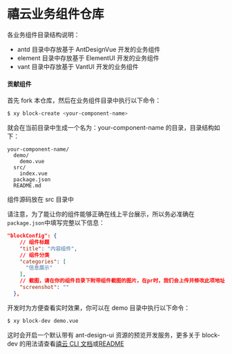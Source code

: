 # 禧云业务组件仓库

各业务组件目录结构说明：
- antd 目录中存放基于 AntDesignVue 开发的业务组件
- element 目录中存放基于 ElementUI 开发的业务组件
- vant 目录中存放基于 VantUI 开发的业务组件

#### 贡献组件
首先 fork 本仓库，然后在业务组件目录中执行以下命令：
```bash
$ xy block-create <your-component-name>
```
就会在当前目录中生成一个名为：your-component-name 的目录，目录结构如下：
```
your-component-name/
  demo/
    demo.vue
  src/
    index.vue
  package.json
  README.md
```
组件源码放在 src 目录中

请注意，为了能让你的组件能够正确在线上平台展示，所以务必准确在`package.json`中填写完整以下信息：
```json
"blockConfig": {
    // 组件标题
    "title": "内容组件",
    // 组件分类
    "categories": [
      "信息展示"
    ],
    // 截图，请在你的组件目录下附带组件截图的图片，在pr时，我们会上传并修改此项地址
    "screenshot": ""
  },
```

开发时为方便查看实时效果，你可以在 demo 目录中执行以下命令：
```bash
$ xy block-dev demo.vue
```
这时会开启一个默认带有 ant-design-ui 资源的预览开发服务，更多关于 block-dev 的用法请查看[禧云 CLI 文档](https://xiyun-international.github.io/xy/cli/plugins/block-dev.html)或[README](https://github.com/xiyun-international/xy/tree/master/packages/antd/xy-plugin-block-dev)